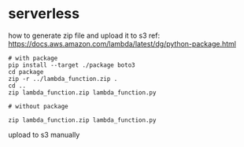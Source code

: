 # serverless

how to generate zip file and upload it to s3
ref: https://docs.aws.amazon.com/lambda/latest/dg/python-package.html

```angular2html
# with package
pip install --target ./package boto3
cd package
zip -r ../lambda_function.zip .
cd ..
zip lambda_function.zip lambda_function.py

```

```angular2html
# without package

zip lambda_function.zip lambda_function.py
```

upload to s3 manually
